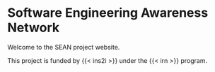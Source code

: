 # Software Engineering Awareness Network

Welcome to the SEAN project website.

This project is funded by {{< ins2i >}} under the {{< irn >}} program.
